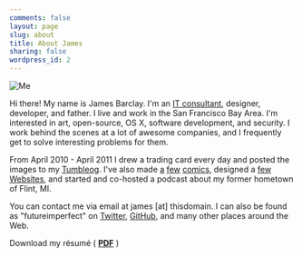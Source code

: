 ```yaml
---
comments: false
layout: page
slug: about
title: About James
sharing: false
wordpress_id: 2
---
```


![Me][me]

Hi there! My name is James Barclay. I'm an [IT consultant][1], designer, developer, and father. I live and work in the San Francisco Bay Area. I'm interested in art, open-source, OS X, software development, and security. I work behind the scenes at a lot of awesome companies, and I frequently get to solve interesting problems for them.

From April 2010 - April 2011 I drew a trading card every day and posted the images to my [Tumbleog][2]. I've also made [a][3] [few][4] [comics][5], designed a [few][6] [Websites][7], and started and co-hosted a podcast about my former hometown of Flint, MI.

You can contact me via email at james [at] thisdomain. I can also be found as "futureimperfect" on [Twitter][8], [GitHub][9], and many other places around the Web.

Download my résumé ( [**PDF**](/downloads/resume.pdf) )

[1]: http://lindegroup.com
[2]: http://koobtra.com/
[3]: http://magic.lib.msu.edu/search~S23?/aBarclay%2C+James./abarclay+james/1%2C4%2C7%2CB/frameset&FF=abarclay+james&3%2C%2C3
[4]: http://magic.lib.msu.edu/search~S23?/aBarclay%2C+James./abarclay+james/1%2C4%2C7%2CB/frameset&FF=abarclay+james&2%2C%2C3
[5]: http://magic.lib.msu.edu/search~S23?/aBarclay%2C+James./abarclay+james/1%2C4%2C7%2CB/frameset&FF=abarclay+james&1%2C%2C3
[6]: http://everythingisgray.carbonmade.com/
[7]: http://ipad.wharton.upenn.edu/
[8]: https://twitter.com/futureimperfect
[9]: https://github.com/futureimperfect
[me]: /images/me.jpg
